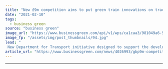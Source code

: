 ```yaml
---
title: "New £9m competition aims to put green train innovations on track"
date: "2021-02-10"
tags: 
  - business green
source: "business green"
image_url: "https://www.businessgreen.com/api/v1/wps/ca1caa3/981049a6-52f1-4e8c-9f88-8ffdbd4b1cbf/3/iStock-459013793-185x114.jpg"
image_fp: "/assets/img/post_thumbnails/94.jpg"
lead: "
 New Department for Transport initiative designed to support the development of clean rail demonstration projects ..."
article_url: "https://www.businessgreen.com/news/4026993/gbp9m-competition-aims-green-train-innovations-track"
---
```


---
